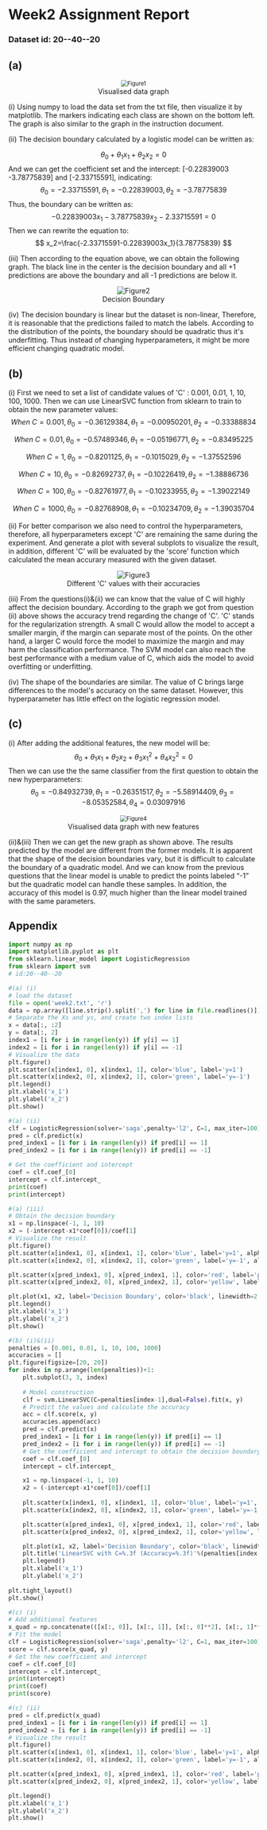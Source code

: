 # Week2 Assignment Report

### Dataset id: 20--40--20 

## (a)

<div>
<center>
<img src="./plotGraph.png" alt="Figure1" style="zoom:80%;" />
<br>
Visualised data graph
</center> 
</div>


(i) Using numpy to load the data set from the txt file, then visualize it by matplotlib. The markers indicating each class are shown on the bottom left. The graph is also similar to the graph in the  instruction document. 

(ii) The decision boundary calculated by a logistic model can be written as:

$$
θ_0+θ_1x_1+θ_2x_2=0
$$
And we can get the coefficient set and the intercept: [-0.22839003 -3.78775839] and [-2.33715591], indicating:
$$
θ_0 = -2.33715591, θ_1 = -0.22839003 , θ_2 = -3.78775839
$$
Thus, the boundary can be written as:
$$
-0.22839003x_1-3.78775839x_2-2.33715591=0
$$
Then we can rewrite the equation to:
$$
x_2=\frac{-2.33715591-0.22839003x_1}{3.78775839}
$$


(iii) Then according to the equation above, we can obtain the following graph. The black line in the center is the decision boundary and all +1 predictions are above the boundary and all -1 predictions are below it.  
<div>
<center>
<img src="./decisionBoundary.png" alt="Figure2" style="zoom:100%;" />
<br>
Decision Boundary
</center> 
</div>



(iv) The decision boundary is linear but the dataset is non-linear, Therefore, it is reasonable that the predictions failed to match the labels. According to the distribution of the points, the boundary should be quadratic thus it's underfitting. Thus instead of changing hyperparameters, it might be more efficient changing quadratic model. 

## (b)

(i) First we need to set a list of candidate values of 'C' : 0.001, 0.01, 1, 10, 100, 1000. Then we can use LinearSVC function from sklearn to train to obtain the new parameter values:
$$
When~C=0.001,θ_0=-0.36129384, θ_1=-0.00950201, θ_2=-0.33388834
$$

$$
When~C=0.01,θ_0=-0.57489346, θ_1=-0.05196771, θ_2=-0.83495225
$$

$$
When~C=1,θ_0=-0.8201125, θ_1=-0.1015029, θ_2=-1.37552596
$$

$$
When~C=10,θ_0=-0.82692737, θ_1=-0.10226419, θ_2=-1.38886736
$$

$$
When~C=100,θ_0=-0.82761977, θ_1=-0.10233955, θ_2=-1.39022149
$$

$$
When~C=1000,θ_0=-0.82768908, θ_1=-0.10234709, θ_2=-1.39035704
$$

(ii) For better comparison we also need to control the hyperparameters, therefore, all hyperparameters except 'C' are remaining the same during the experiment. And generate a plot with several subplots to visualize the result, in addition, different 'C' will be evaluated by the 'score' function which calculated the mean accurary measured with the given dataset.  

<div>
<center>
<img src="./diffC.png" alt="Figure3" style="zoom:100%;" />
<br>
Different 'C' values with their accuracies
</center> 
</div>

(iii) From the questions(i)&(ii) we can know that the value of C will highly affect the decision boundary. According to the graph we got from question (ii) above shows the accuracy trend regarding the change of 'C'. 'C' stands for the regularization strength. A small C would allow the model to accept a smaller margin, if the margin can separate most of the points. On the other hand, a larger C would force the model to maximize the margin and may harm the classification performance. The SVM model can also reach the best performance with a medium value of C, which aids the model to avoid overfitting or underfitting.

(iv) The shape of the boundaries are similar. The value of C brings large differences to the model's accuracy on the same dataset. However, this hyperparameter has little effect on the logistic regression model.

## (c)

(i) After adding the additional features, the new model will be: 
$$
θ_0+θ_1x_1+θ_2x_2+θ_3x_1^2+θ_4x_2^2=0
$$
Then we can use the the same classifier from the first question to obtain the new hyperparameters:
$$
θ_0=-0.84932739, θ_1=-0.26351517, θ_2=-5.58914409, θ_3=-8.05352584, θ_4=0.03097916
$$


<div>
<center>
<img src="./2d.png" alt="Figure4" style="zoom:80%;" />
<br>
Visualised data graph with new features
</center> 
</div>

(ii)&(iii) Then we can get the new graph as shown above. The results predicted by the model are different from the former models. It is apparent that the shape of the decision boundaries vary, but it is difficult to calculate the boundary of a quadratic model. And we can know from the previous questions that the linear model is unable to predict the points labeled “-1” but the quadratic model can handle these samples. In addition, the accuracy of this model is 0.97, much higher than the linear model trained with the same parameters. 

























































## Appendix

```python
import numpy as np
import matplotlib.pyplot as plt
from sklearn.linear_model import LogisticRegression
from sklearn import svm
# id:20--40--20

#(a) (i)
# load the dataset
file = open('week2.txt', 'r') 
data = np.array([line.strip().split(',') for line in file.readlines()]).astype(float)
# Separate the Xs and ys, and create two index lists
x = data[:, :2]
y = data[:, 2]
index1 = [i for i in range(len(y)) if y[i] == 1]
index2 = [i for i in range(len(y)) if y[i] == -1]
# Visualize the data
plt.figure()
plt.scatter(x[index1, 0], x[index1, 1], color='blue', label='y=1')
plt.scatter(x[index2, 0], x[index2, 1], color='green', label='y=-1')
plt.legend()
plt.xlabel('x_1')
plt.ylabel('x_2')
plt.show()

#(a) (ii)
clf = LogisticRegression(solver='saga',penalty='l2', C=1, max_iter=100).fit(x, y)
pred = clf.predict(x)
pred_index1 = [i for i in range(len(y)) if pred[i] == 1]
pred_index2 = [i for i in range(len(y)) if pred[i] == -1]

# Get the coefficient and intercept 
coef = clf.coef_[0]
intercept = clf.intercept_
print(coef)
print(intercept)

#(a) (iii)
# Obtain the decision boundary
x1 = np.linspace(-1, 1, 10)
x2 = (-intercept-x1*coef[0])/coef[1]
# Visualize the result
plt.figure()
plt.scatter(x[index1, 0], x[index1, 1], color='blue', label='y=1', alpha=0.5)
plt.scatter(x[index2, 0], x[index2, 1], color='green', label='y=-1', alpha=0.5)

plt.scatter(x[pred_index1, 0], x[pred_index1, 1], color='red', label='pred y=1', alpha=0.3)
plt.scatter(x[pred_index2, 0], x[pred_index2, 1], color='yellow', label='pred y=-1', alpha=0.3)

plt.plot(x1, x2, label='Decision Boundary', color='black', linewidth=2.5)
plt.legend()
plt.xlabel('x_1')
plt.ylabel('x_2')
plt.show()

#(b) (i)&(ii)
penalties = [0.001, 0.01, 1, 10, 100, 1000]
accuracies = []
plt.figure(figsize=[20, 20])
for index in np.arange(len(penalties))+1:
    plt.subplot(3, 3, index)
    
    # Model construction
    clf = svm.LinearSVC(C=penalties[index-1],dual=False).fit(x, y)
    # Predict the values and calculate the accuracy
    acc = clf.score(x, y)
    accuracies.append(acc)
    pred = clf.predict(x)
    pred_index1 = [i for i in range(len(y)) if pred[i] == 1]
    pred_index2 = [i for i in range(len(y)) if pred[i] == -1]
    # Get the coefficient and intercept to obtain the decision boundary
    coef = clf.coef_[0]
    intercept = clf.intercept_

    x1 = np.linspace(-1, 1, 10)
    x2 = (-intercept-x1*coef[0])/coef[1]
    
    plt.scatter(x[index1, 0], x[index1, 1], color='blue', label='y=1', alpha=0.5)
    plt.scatter(x[index2, 0], x[index2, 1], color='green', label='y=-1', alpha=0.5)

    plt.scatter(x[pred_index1, 0], x[pred_index1, 1], color='red', label='pred y=1', alpha=0.3)
    plt.scatter(x[pred_index2, 0], x[pred_index2, 1], color='yellow', label='pred y=-1', alpha=0.3)

    plt.plot(x1, x2, label='Decision Boundary', color='black', linewidth=2.5)
    plt.title('LinearSVC with C=%.3f (Accuracy=%.3f)'%(penalties[index-1], acc))
    plt.legend()
    plt.xlabel('x_1')
    plt.ylabel('x_2')
    
plt.tight_layout()
plt.show()

#(c) (i)
# Add additional features
x_quad = np.concatenate(([x[:, 0]], [x[:, 1]], [x[:, 0]**2], [x[:, 1]**2])).T
# Fit the model
clf = LogisticRegression(solver='saga',penalty='l2', C=1, max_iter=100).fit(x_quad, y)
score = clf.score(x_quad, y)
# Get the new coefficient and intercept
coef = clf.coef_[0]
intercept = clf.intercept_
print(intercept)
print(coef)
print(score)

#(c) (ii)
pred = clf.predict(x_quad)
pred_index1 = [i for i in range(len(y)) if pred[i] == 1]
pred_index2 = [i for i in range(len(y)) if pred[i] == -1]
# Visualize the result
plt.figure()
plt.scatter(x[index1, 0], x[index1, 1], color='blue', label='y=1', alpha=0.5)
plt.scatter(x[index2, 0], x[index2, 1], color='green', label='y=-1', alpha=0.5)

plt.scatter(x[pred_index1, 0], x[pred_index1, 1], color='red', label='pred y=1', alpha=0.3)
plt.scatter(x[pred_index2, 0], x[pred_index2, 1], color='yellow', label='pred y=-1', alpha=0.3)

plt.legend()
plt.xlabel('x_1')
plt.ylabel('x_2')
plt.show()
```

